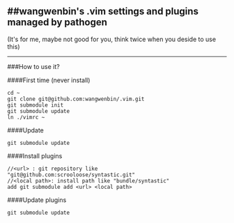 ##wangwenbin's .vim settings and plugins managed by pathogen
---

(It's for me, maybe not good for you, think twice when you deside to use this)

---

###How to use it?

####First time (never install)

    cd ~
    git clone git@github.com:wangwenbin/.vim.git
    git submodule init
    git submodule update
    ln ./vimrc ~

####Update

    git submodule update

####Install plugins
    
    //<url> : git repository like "git@github.com:scrooloose/syntastic.git"
    //<local path>: install path like "bundle/syntastic"
    add git submodule add <url> <local path>

####Update plugins
	
    git submodule update
